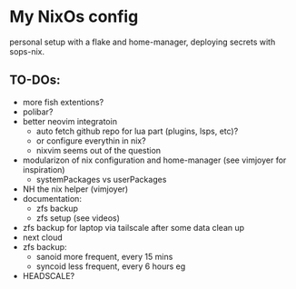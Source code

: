 # My NixOs config

personal setup with a flake and home-manager, deploying secrets with sops-nix.

## TO-DOs:

- more fish extentions?
- polibar?
- better neovim integratoin
  - auto fetch github repo for lua part (plugins, lsps, etc)?
  - or configure everythin in nix?
  - nixvim seems out of the question
- modularizon of nix configuration and home-manager (see vimjoyer for inspiration)
  - systemPackages vs userPackages
- NH the nix helper (vimjoyer)
- documentation:
  - zfs backup
  - zfs setup (see videos)
- zfs backup for laptop via tailscale after some data clean up
- next cloud
- zfs backup:
  - sanoid more frequent, every 15 mins
  - syncoid less frequent, every 6 hours eg
- HEADSCALE?
